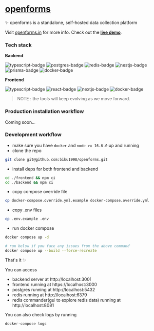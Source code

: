 # [openforms](https://openforms.in)


✨ openforms is a standalone, self-hosted data collection platform

Visit [openforms.in](https://openforms.in) for more info. Check out the [**live demo**](https://demo.openforms.in).

### Tech stack

**Backend**

![typescript-badge](https://img.shields.io/badge/TypeScript-007ACC?style=for-the-badge&logo=typescript&logoColor=white) ![postgres-badge](https://img.shields.io/badge/PostgreSQL-316192?style=for-the-badge&logo=postgresql&logoColor=white) ![redis-badge](https://img.shields.io/badge/redis-%23DD0031.svg?&style=for-the-badge&logo=redis&logoColor=white) ![nestjs-badge](https://img.shields.io/badge/nestjs-E0234E?style=for-the-badge&logo=nestjs&logoColor=white) ![prisma-badge](https://img.shields.io/badge/Prisma-3982CE?style=for-the-badge&logo=Prisma&logoColor=white) ![docker-badge](https://img.shields.io/badge/Docker-2CA5E0?style=for-the-badge&logo=docker&logoColor=white)


**Frontend**

![typescript-badge](https://img.shields.io/badge/TypeScript-007ACC?style=for-the-badge&logo=typescript&logoColor=white) ![react-badge](https://img.shields.io/badge/React-20232A?style=for-the-badge&logo=react&logoColor=61DAFB) ![nextjs-badge](https://img.shields.io/badge/next.js-000000?style=for-the-badge&logo=nextdotjs&logoColor=white)
![docker-badge](https://img.shields.io/badge/Docker-2CA5E0?style=for-the-badge&logo=docker&logoColor=white)



> NOTE : the tools will keep evolving as we move forward.

### Production installation workflow

Coming soon...

### Development workflow

- make sure you have `docker` and `node >= 16.6.0` up and running
- clone the repo
```sh
git clone git@github.com:biku1998/openforms.git
```
- install deps for both frontend and backend
```sh
cd ./frontend && npm ci
cd ./backend && npm ci
```
- copy compose override file
```sh
cp docker-compose.override.yml.example docker-compose.override.yml
```
- copy .env files
```sh
cp .env.example .env
```
- run docker compose
```sh
docker compose up -d

# run below if you face any issues from the above command
docker compose up --build --force-recreate
```

That's it ✨

You can access

- backend server at http://localhost:3001
- frontend running at https://localhost:3000
- postgres running at http://localhost:5432
- redis running at http://localhost:6379
- redis commander(gui to explore redis data) running at http://localhost:8081

You can also check logs by running

```sh
docker-compose logs
```
